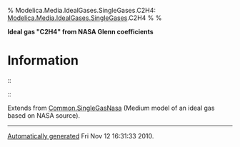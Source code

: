 % Modelica.Media.IdealGases.SingleGases.C2H4:
  [Modelica.Media.IdealGases.SingleGases](Modelica_Media_IdealGases_SingleGases.html#Modelica.Media.IdealGases.SingleGases).C2H4
% 
% 

**Ideal gas "C2H4" from NASA Glenn coefficients**

Information
===========

::

::

Extends from
[Common.SingleGasNasa](Modelica_Media_IdealGases_Common_SingleGasNasa.html#Modelica.Media.IdealGases.Common.SingleGasNasa)
(Medium model of an ideal gas based on NASA source).

* * * * *

[Automatically generated](http://www.3ds.com/) Fri Nov 12 16:31:33 2010.
